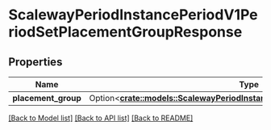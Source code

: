 # ScalewayPeriodInstancePeriodV1PeriodSetPlacementGroupResponse

## Properties

Name | Type | Description | Notes
------------ | ------------- | ------------- | -------------
**placement_group** | Option<[**crate::models::ScalewayPeriodInstancePeriodV1PeriodPlacementGroup**](scaleway.instance.v1.PlacementGroup.md)> |  | [optional]

[[Back to Model list]](../README.md#documentation-for-models) [[Back to API list]](../README.md#documentation-for-api-endpoints) [[Back to README]](../README.md)


